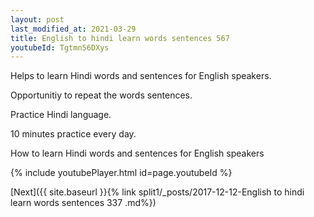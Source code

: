 ```yaml
---
layout: post
last_modified_at: 2021-03-29
title: English to hindi learn words sentences 567 
youtubeId: Tgtmn56DXys
---
```

 
 
Helps to learn Hindi words and sentences for English speakers.

Opportunitiy to repeat the words sentences. 

Practice Hindi language. 
 
10 minutes practice every day. 
 
How to learn Hindi words and sentences for English speakers 
 
{% include youtubePlayer.html id=page.youtubeId %}
 
 
[Next]({{ site.baseurl }}{% link  split1/_posts/2017-12-12-English to hindi learn words sentences 337 .md%})
 
